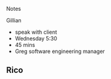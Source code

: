 Notes


Gillian
- speak with client
- Wednesday 5:30
- 45 mins 
- Greg software engineering manager

Rico
- 